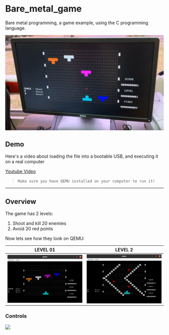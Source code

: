 # Bare_metal_game
Bare metal programming, a game example, using the C programming language.

<p align="center">
  <img src="Images/computer.png">
</p>

## Demo

Here's a video about loading the file into a bootable USB, and executing it on a real computer

[Youtube Video](https://www.youtube.com/watch?v=88PV7780HPg "Youtube Video")

>     Make sure you have QEMU installed on your computer to run it! 

__________________

## Overview

The game has 2 levels:

1. Shoot and kill 20 enemies
2. Avoid 20 red points


Now lets see how they look on QEMU:

LEVEL 01 | LEVEL 2 
------------ | ------------- 
<img src="Images/game1_2.png" width = "360"> | <img src="Images/game2_2.png" width = "360"> 

### Controls

<img src="Images/keyboard_img.png">
